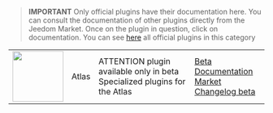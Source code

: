 
>**IMPORTANT**
>Only official plugins have their documentation here. You can consult the documentation of other plugins directly from the Jeedom Market. Once on the plugin in question, click on documentation.
>You can see [here](https://market.jeedom.com/index.php?v=d&p=market&type=plugin&categorie=atlas) all official plugins in this category


| | | | |
|--- | --- | --- | ---|
|<img src="./beta/._icon.png" class="pluginLogo" width="100" />|Atlas|ATTENTION plugin available only in beta<br/>Specialized plugins for the Atlas|[Beta Documentation](./beta/index.md)<br/>[Market](https://market.jeedom.com/index.php?v=d&p=market_display&id=4195)<br/>[Changelog beta](./beta/changelog.md)|
